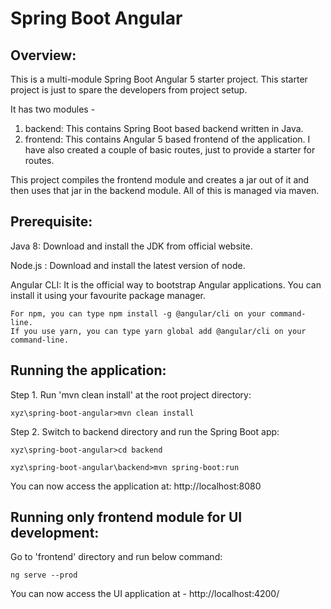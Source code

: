 Spring Boot Angular
========================

Overview:
--------
This is a multi-module Spring Boot Angular 5 starter project. This starter project is just to spare the developers from project setup. 

It has two modules -
1. backend: This contains Spring Boot based backend written in Java.
2. frontend: This contains Angular 5 based frontend of the application. I have also created a couple of basic routes, 
just to provide a starter for routes.

This project compiles the frontend module and creates a jar out of it and then uses that jar in the backend module. 
All of this is managed via maven.

Prerequisite:
------------
Java 8: Download and install the JDK from official website.

Node.js : Download and install the latest version of node.

Angular CLI: It is the official way to bootstrap Angular applications. You can install it using your favourite package manager.

    For npm, you can type npm install -g @angular/cli on your command-line.
    If you use yarn, you can type yarn global add @angular/cli on your command-line.


Running the application:
-----------------------
Step 1. Run 'mvn clean install' at the root project directory:

	xyz\spring-boot-angular>mvn clean install

Step 2. Switch to backend directory and run the Spring Boot app:

	xyz\spring-boot-angular>cd backend

	xyz\spring-boot-angular\backend>mvn spring-boot:run

You can now access the application at: http://localhost:8080


Running only frontend module for UI development:
------------------------------------------------
Go to 'frontend' directory and run below command:

    ng serve --prod

You can now access the UI application at - http://localhost:4200/



